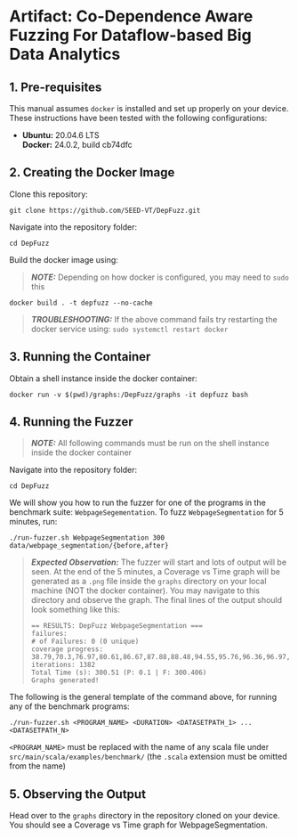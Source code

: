 # Artifact: Co-Dependence Aware Fuzzing For Dataflow-based Big Data Analytics
## 1. Pre-requisites
This manual assumes `docker` is installed and set up properly on your device.\
These instructions have been tested with the following configurations: 
* **Ubuntu:** 20.04.6 LTS\
  **Docker:** 24.0.2, build cb74dfc
## 2. Creating the Docker Image
Clone this repository:
```
git clone https://github.com/SEED-VT/DepFuzz.git
```
Navigate into the repository folder:
```
cd DepFuzz
```
Build the docker image using:
> **_NOTE:_** Depending on how docker is configured, you may need to `sudo` this
```
docker build . -t depfuzz --no-cache
```
> **_TROUBLESHOOTING:_** If the above command fails try restarting the docker service using: `sudo systemctl restart docker`

## 3. Running the Container
Obtain a shell instance inside the docker container:
```
docker run -v $(pwd)/graphs:/DepFuzz/graphs -it depfuzz bash
```
## 4. Running the Fuzzer
> **_NOTE:_** All following commands must be run on the shell instance inside the docker container

Navigate into the repository folder:
```
cd DepFuzz
```

We will show you how to run the fuzzer for one of the programs in the benchmark suite: `WebpageSegementation`. 
To fuzz `WebpageSegmentation` for 5 minutes, run:
```
./run-fuzzer.sh WebpageSegmentation 300 data/webpage_segmentation/{before,after}
```
> **_Expected Observation:_** The fuzzer will start and lots of output will be seen. At the end of the 5 minutes, a Coverage vs Time graph will be generated as a `.png` file inside the `graphs` directory on your local machine (NOT the docker container). You may navigate to this directory and observe the graph. The final lines of the output should look something like this:
> ```
> == RESULTS: DepFuzz WebpageSegmentation ===
> failures: 
> # of Failures: 0 (0 unique)
> coverage progress: 38.79,70.3,76.97,80.61,86.67,87.88,88.48,94.55,95.76,96.36,96.97,97.58
> iterations: 1382
> Total Time (s): 300.51 (P: 0.1 | F: 300.406)
> Graphs generated!
> ```


The following is the general template of the command above, for running any of the benchmark programs:
```
./run-fuzzer.sh <PROGRAM_NAME> <DURATION> <DATASETPATH_1> ... <DATASETPATH_N>
```
`<PROGRAM_NAME>` must be replaced with the name of any scala file under `src/main/scala/examples/benchmark/` (the `.scala` extension must be omitted from the name)

## 5. Observing the Output

Head over to the `graphs` directory in the repository cloned on your device. You should see a Coverage vs Time graph for WebpageSegmentation.

